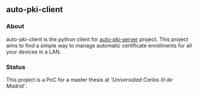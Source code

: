 ## auto-pki-client
### About
auto-pki-client is the python client for [auto-pki-server](https://github.com/rsrdesarrollo/auto-pki-server) project.
This project aims to find a simple way to manage automatic certificate enrollments for all your devices in a LAN.

### Status
This project is a PoC for a master thesis at _'Universidad Carlos III de Madrid'_.